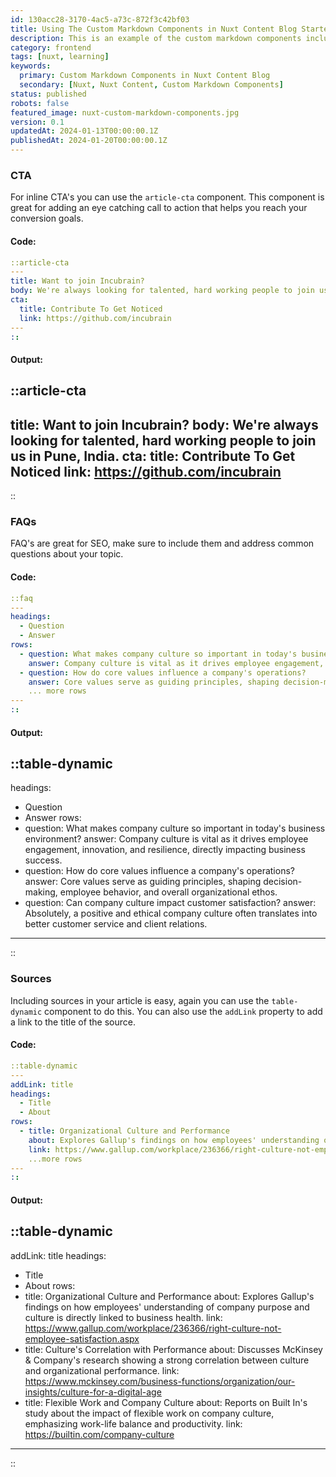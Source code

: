 ```yaml
---
id: 130acc28-3170-4ac5-a73c-872f3c42bf03
title: Using The Custom Markdown Components in Nuxt Content Blog Starter
description: This is an example of the custom markdown components included in the nuxt content blog starter. I will routinely add new components and update this article, so keep your eyes peeled!
category: frontend
tags: [nuxt, learning]  
keywords: 
  primary: Custom Markdown Components in Nuxt Content Blog
  secondary: [Nuxt, Nuxt Content, Custom Markdown Components]
status: published
robots: false
featured_image: nuxt-custom-markdown-components.jpg
version: 0.1
updatedAt: 2024-01-13T00:00:00.1Z
publishedAt: 2024-01-20T00:00:00.1Z
---
```


### CTA

For inline CTA's you can use the `article-cta` component. This component is great for adding an eye catching call to action that helps you reach your conversion goals. 

#### Code:

```yaml
::article-cta
---
title: Want to join Incubrain?
body: We're always looking for talented, hard working people to join us in Pune, India.
cta: 
  title: Contribute To Get Noticed
  link: https://github.com/incubrain
---
::
```

#### Output:

::article-cta
---
title: Want to join Incubrain?
body: We're always looking for talented, hard working people to join us in Pune, India.
cta: 
  title: Contribute To Get Noticed
  link: https://github.com/incubrain
---
::



### **FAQs**

FAQ's are great for SEO, make sure to include them and address common questions about your topic.

#### Code:

```yaml
::faq
---
headings: 
  - Question
  - Answer
rows:
  - question: What makes company culture so important in today's business environment?
    answer: Company culture is vital as it drives employee engagement, innovation, and resilience, directly impacting business success.
  - question: How do core values influence a company's operations?
    answer: Core values serve as guiding principles, shaping decision-making, employee behavior, and overall organizational ethos.
    ... more rows
---
::
```

#### Output:

::table-dynamic
---
headings: 
  - Question
  - Answer
rows:
  - question: What makes company culture so important in today's business environment?
    answer: Company culture is vital as it drives employee engagement, innovation, and resilience, directly impacting business success.
  - question: How do core values influence a company's operations?
    answer: Core values serve as guiding principles, shaping decision-making, employee behavior, and overall organizational ethos.
  - question: Can company culture impact customer satisfaction?
    answer: Absolutely, a positive and ethical company culture often translates into better customer service and client relations.
---
::


### **Sources**

Including sources in your article is easy, again you can use the `table-dynamic` component to do this. 
You can also use the `addLink` property to add a link to the title of the source.

#### Code:

```yaml
::table-dynamic
---
addLink: title
headings: 
  - Title
  - About
rows:
  - title: Organizational Culture and Performance
    about: Explores Gallup's findings on how employees' understanding of company purpose and culture is directly linked to business health.
    link: https://www.gallup.com/workplace/236366/right-culture-not-employee-satisfaction.aspx
    ...more rows
---
::
```

#### Output:
::table-dynamic
---
addLink: title
headings: 
  - Title
  - About
rows:
  - title: Organizational Culture and Performance
    about: Explores Gallup's findings on how employees' understanding of company purpose and culture is directly linked to business health.
    link: https://www.gallup.com/workplace/236366/right-culture-not-employee-satisfaction.aspx
  - title: Culture's Correlation with Performance
    about: Discusses McKinsey & Company's research showing a strong correlation between culture and organizational performance.
    link: https://www.mckinsey.com/business-functions/organization/our-insights/culture-for-a-digital-age
  - title: Flexible Work and Company Culture
    about: Reports on Built In's study about the impact of flexible work on company culture, emphasizing work-life balance and productivity.
    link: https://builtin.com/company-culture
---
::


